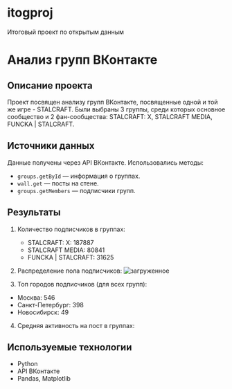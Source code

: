 # itogproj
Итоговый проект по открытым данным
# Анализ групп ВКонтакте

## Описание проекта
Проект посвящен анализу групп ВКонтакте, посвященные одной и той же игре - STALCRAFT. Были выбраны 3 группы, среди которых основное сообщество и 2 фан-сообщества: STALCRAFT: X, STALCRAFT MEDIA, FUNCKA | STALCRAFT. 

## Источники данных
Данные получены через API ВКонтакте. Использовались методы:
- `groups.getById` — информация о группах.
- `wall.get` — посты на стене.
- `groups.getMembers` — подписчики групп.

## Результаты
1. Количество подписчиков в группах:
   - STALCRAFT: X: 187887
   - STALCRAFT MEDIA: 80841
   - FUNCKA | STALCRAFT: 31625

2. Распределение пола подписчиков:
   ![загруженное](https://github.com/user-attachments/assets/20144dcf-d323-42d6-8547-8e009f40bdd7)


3. Топ городов подписчиков (для всех групп):
  - Москва: 546
  - Санкт-Петербург: 398
  - Новосибирск: 49
    
4. Средняя активность на пост в группах:
   

## Используемые технологии
- Python
- API ВКонтакте
- Pandas, Matplotlib
